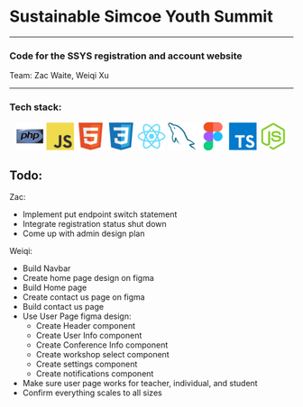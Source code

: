 # Sustainable Simcoe Youth Summit

---

### Code for the SSYS registration and account website

Team: Zac Waite, Weiqi Xu

---

### Tech stack:

<p align="center">
<img src="https://raw.githubusercontent.com/devicons/devicon/master/icons/php/php-original.svg" alt="php" width="50px" height="50px" />
<img src="https://raw.githubusercontent.com/devicons/devicon/master/icons/javascript/javascript-original.svg" alt="javascript" width="50px" height="50px" />
<img src="https://raw.githubusercontent.com/devicons/devicon/master/icons/html5/html5-original.svg" alt="html5" width="50px" height="50px" />
<img src="https://raw.githubusercontent.com/devicons/devicon/master/icons/css3/css3-original.svg" alt="css3" width="50px" height="50px" />
<img src="https://raw.githubusercontent.com/devicons/devicon/master/icons/react/react-original.svg" alt="react" width="50px" height="50px" />
<img src="https://raw.githubusercontent.com/devicons/devicon/master/icons/mysql/mysql-original.svg" alt="mysql" width="50px" height="50px" />
<img src="https://raw.githubusercontent.com/devicons/devicon/master/icons/figma/figma-original.svg" alt="mysql" width="50px" height="50px" />
<img src="https://raw.githubusercontent.com/devicons/devicon/master/icons/typescript/typescript-original.svg" alt="mysql" width="50px" height="50px" />
<img src="https://raw.githubusercontent.com/devicons/devicon/master/icons/nodejs/nodejs-original.svg" alt="mysql" width="50px" height="50px" />
</p>

## Todo:

Zac:

* Implement put endpoint switch statement
* Integrate registration status shut down
* Come up with admin design plan

Weiqi:

* Build Navbar
* Create home page design on figma
* Build Home page
* Create contact us page on figma
* Build contact us page
* Use User Page figma design:
    * Create Header component
    * Create User Info component
    * Create Conference Info component
    * Create workshop select component
    * Create settings component
    * Create notifications component
* Make sure user page works for teacher, individual, and student
* Confirm everything scales to all sizes
